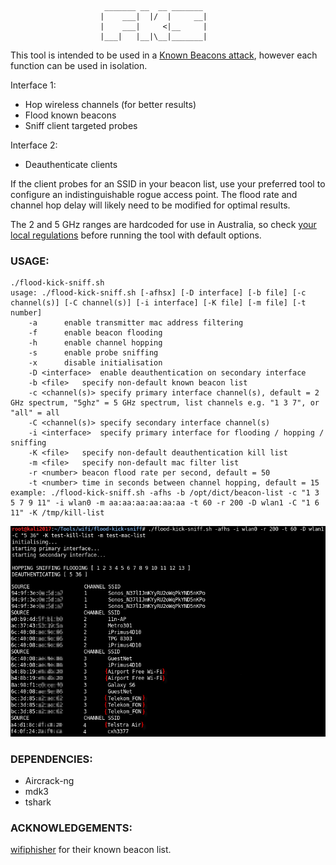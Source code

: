 ```
					 _______ __  __ _______ 
					|    ___|  |/  |     __|
					|    ___|     <|__     |
					|___|   |__|\__|_______|
```

This tool is intended to be used in a [Known Beacons attack](https://census-labs.com/news/2018/02/01/known-beacons-attack-34c3/), however each function can be used in isolation.

Interface 1:
* Hop wireless channels (for better results)
* Flood known beacons
* Sniff client targeted probes

Interface 2:
* Deauthenticate clients

If the client probes for an SSID in your beacon list, use your preferred tool to configure an indistinguishable rogue access point. The flood rate and channel hop delay will likely need to be modified for optimal results.

The 2 and 5 GHz ranges are hardcoded for use in Australia, so check [your local regulations](https://en.wikipedia.org/wiki/List_of_WLAN_channels) before running the tool with default options.

### USAGE:

```
./flood-kick-sniff.sh
usage: ./flood-kick-sniff.sh [-afhsx] [-D interface] [-b file] [-c channel(s)] [-C channel(s)] [-i interface] [-K file] [-m file] [-t number]
	-a		enable transmitter mac address filtering
	-f		enable beacon flooding
	-h		enable channel hopping
	-s		enable probe sniffing
	-x		disable initialisation
	-D <interface>	enable deauthentication on secondary interface
	-b <file>	specify non-default known beacon list
	-c <channel(s)>	specify primary interface channel(s), default = 2 GHz spectrum, "5ghz" = 5 GHz spectrum, list channels e.g. "1 3 7", or "all" = all
	-C <channel(s)>	specify secondary interface channel(s)
	-i <interface>	specify primary interface for flooding / hopping / sniffing
	-K <file>	specify non-default deauthentication kill list
	-m <file>	specify non-default mac filter list
	-r <number>	beacon flood rate per second, default = 50
	-t <number>	time in seconds between channel hopping, default = 15
example: ./flood-kick-sniff.sh -afhs -b /opt/dict/beacon-list -c "1 3 5 7 9 11" -i wlan0 -m aa:aa:aa:aa:aa:aa -t 60 -r 200 -D wlan1 -C "1 6 11" -K /tmp/kill-list
```
![](example.png)


### DEPENDENCIES:

* Aircrack-ng
* mdk3
* tshark

### ACKNOWLEDGEMENTS:

[wifiphisher](https://github.com/wifiphisher/wifiphisher) for their known beacon list.
